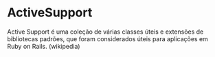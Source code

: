 # ActiveSupport

Active Support é uma coleção de várias classes úteis e extensões de bibliotecas padrões, que foram considerados úteis para aplicações em Ruby on Rails.
(wikipedia)